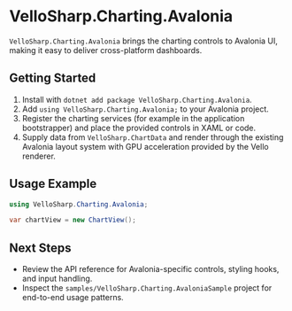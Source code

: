 # VelloSharp.Charting.Avalonia

`VelloSharp.Charting.Avalonia` brings the charting controls to Avalonia UI, making it easy to deliver cross-platform dashboards.

## Getting Started

1. Install with `dotnet add package VelloSharp.Charting.Avalonia`.
2. Add `using VelloSharp.Charting.Avalonia;` to your Avalonia project.
3. Register the charting services (for example in the application bootstrapper) and place the provided controls in XAML or code.
4. Supply data from `VelloSharp.ChartData` and render through the existing Avalonia layout system with GPU acceleration provided by the Vello renderer.

## Usage Example

```csharp
using VelloSharp.Charting.Avalonia;

var chartView = new ChartView();
```

## Next Steps

- Review the API reference for Avalonia-specific controls, styling hooks, and input handling.
- Inspect the `samples/VelloSharp.Charting.AvaloniaSample` project for end-to-end usage patterns.

